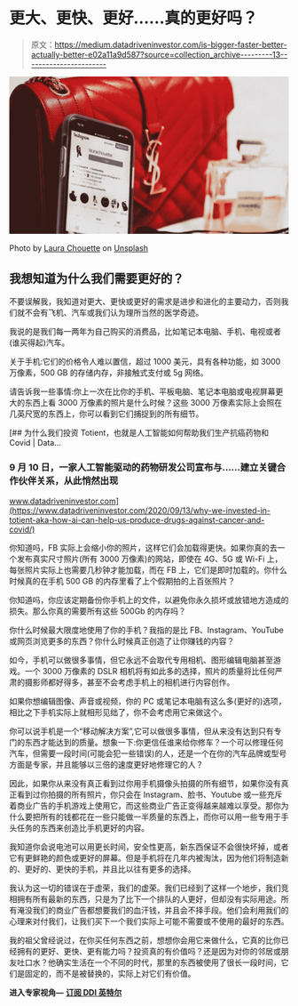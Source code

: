 # 更大、更快、更好……真的更好吗？

> 原文：<https://medium.datadriveninvestor.com/is-bigger-faster-better-actually-better-e02a11a9d587?source=collection_archive---------13----------------------->

![](img/01bd5912affc9af57791cdfcd2cbd29c.png)

Photo by [Laura Chouette](https://unsplash.com/@laurachouette?utm_source=medium&utm_medium=referral) on [Unsplash](https://unsplash.com?utm_source=medium&utm_medium=referral)

## 我想知道为什么我们需要更好的？

不要误解我，我知道对更大、更快或更好的需求是进步和进化的主要动力，否则我们就不会有飞机、汽车或我们认为理所当然的医学奇迹。

我说的是我们每一两年为自己购买的消费品，比如笔记本电脑、手机、电视或者(谁买得起)汽车。

关于手机:它们的价格令人难以置信，超过 1000 美元，具有各种功能，如 3000 万像素，500 GB 的存储内存，非接触式支付或 5g 网络。

请告诉我一些事情:你上一次在比你的手机、平板电脑、笔记本电脑或电视屏幕更大的东西上看 3000 万像素的照片是什么时候？这些 3000 万像素实际上会照在几英尺宽的东西上，你可以看到它们捕捉到的所有细节。

[](https://www.datadriveninvestor.com/2020/09/13/why-we-invested-in-totient-aka-how-ai-can-help-us-produce-drugs-against-cancer-and-covid/) [## 为什么我们投资 Totient，也就是人工智能如何帮助我们生产抗癌药物和 Covid | Data…

### 9 月 10 日，一家人工智能驱动的药物研发公司宣布与……建立关键合作伙伴关系，从此悄然出现

www.datadriveninvestor.com](https://www.datadriveninvestor.com/2020/09/13/why-we-invested-in-totient-aka-how-ai-can-help-us-produce-drugs-against-cancer-and-covid/) 

你知道吗，FB 实际上会缩小你的照片，这样它们会加载得更快。如果你真的去一个发布真实尺寸照片(所有 3000 万像素)的网站，即使在 4G、5G 或 Wi-Fi 上，每张照片实际上也需要几秒钟才能加载，而在 FB 上，它们是即时加载的。你什么时候真的在手机 500 GB 的内存里看了上个假期拍的上百张照片？

你知道吗，你应该定期备份你手机上的文件，以避免你永久损坏或放错地方造成的损失。那么你真的需要所有这些 500Gb 的内存吗？

你什么时候最大限度地使用了你的手机？我指的是比 FB、Instagram、YouTube 或网页浏览更多的东西？你什么时候真正创造了让你赚钱的内容？

如今，手机可以做很多事情，但它永远不会取代专用相机、图形编辑电脑甚至游戏。一个 3000 万像素的 DSLR 相机将有如此多的选择，照片的质量将比任何严肃的摄影师都好得多，甚至不会考虑手机上的相机进行内容创作。

如果你想编辑图像、声音或视频，你的 PC 或笔记本电脑有这么多(更好的)选项，相比之下手机实际上就相形见绌了，你不会考虑用它来做这个。

你可以说手机是一个“移动解决方案”,它可以做很多事情，但从来没有达到只有专门的东西才能达到的质量。想象一下:你更信任谁来给你修车？一个可以修理任何汽车，但需要一段时间(可能会犯一些错误)的人，还是一个在你的汽车品牌或型号方面是专家，并且能够以三倍的速度更好地修理它的人？

因此，如果你从来没有真正看到过你用手机摄像头拍摄的所有细节，如果你没有真正看到过你拍摄的所有照片，你只会在 Instagram、脸书、Youtube 或一些充斥着商业广告的手机游戏上使用它，而这些商业广告正变得越来越难以享受。那你为什么要把所有的钱都花在一些只能做一半质量的东西上，而你可以用一些专用于手头任务的东西来创造比手机更好的内容。

我知道你会说电池可以用更长时间，安全性更高，新东西保证不会很快坏掉，或者它有更鲜艳的颜色或更好的屏幕。但是手机将在几年内被淘汰，因为他们将制造新的、更好的、更快的手机，并且比以往有更多的选择。

我认为这一切的错误在于虚荣，我们的虚荣。我们已经到了这样一个地步，我们竞相拥有所有最新的东西，只是为了比下一个排队的人更好，但却没有实际用途。所有淹没我们的商业广告都想要我们的血汗钱，并且会不择手段。他们会利用我们的心理来对付我们，让我们买下一个我们实际上可能不需要或不使用的最好的东西。

我的祖父曾经说过，在你买任何东西之前，想想你会用它来做什么，它真的比你已经拥有的更好、更快、更有能力吗？投资真的有价值吗？还是因为对你的邻居或朋友吐口水？他确实生活在一个不同的时代，那里的东西被使用了很长一段时间，它们是固定的，而不是被替换的，实际上对它们有价值。

**进入专家视角—** [**订阅 DDI 英特尔**](https://datadriveninvestor.com/ddi-intel)